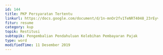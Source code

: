 ```yaml
---
id: 144
title: PKP Persyaratan Tertentu
linkurl: https://docs.google.com/document/d/1n-mnOr2fv1TeNRT4048_23rEyvJ9BVuGEkqrhaLiqIc/edit?usp=drivesdk
fitur: resume
category: kup
topik: Restitusi
subtopik: Pengembalian Pendahuluan Kelebihan Pembayaran Pajak
type: word
modifiedTime: 11 Desember 2019
---
```


